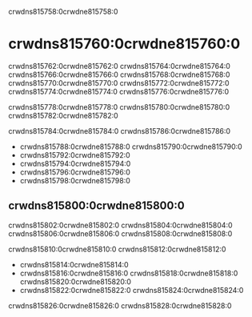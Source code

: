 crwdns815758:0crwdne815758:0
# crwdns815760:0crwdne815760:0

crwdns815762:0crwdne815762:0 crwdns815764:0crwdne815764:0 crwdns815766:0crwdne815766:0 crwdns815768:0crwdne815768:0 crwdns815770:0crwdne815770:0 crwdns815772:0crwdne815772:0 crwdns815774:0crwdne815774:0 crwdns815776:0crwdne815776:0

crwdns815778:0crwdne815778:0 crwdns815780:0crwdne815780:0 crwdns815782:0crwdne815782:0

crwdns815784:0crwdne815784:0 crwdns815786:0crwdne815786:0

- crwdns815788:0crwdne815788:0 crwdns815790:0crwdne815790:0
- crwdns815792:0crwdne815792:0
- crwdns815794:0crwdne815794:0
- crwdns815796:0crwdne815796:0
- crwdns815798:0crwdne815798:0

## crwdns815800:0crwdne815800:0

crwdns815802:0crwdne815802:0 crwdns815804:0crwdne815804:0 crwdns815806:0crwdne815806:0 crwdns815808:0crwdne815808:0

crwdns815810:0crwdne815810:0 crwdns815812:0crwdne815812:0

- crwdns815814:0crwdne815814:0
- crwdns815816:0crwdne815816:0 crwdns815818:0crwdne815818:0 crwdns815820:0crwdne815820:0
- crwdns815822:0crwdne815822:0 crwdns815824:0crwdne815824:0

crwdns815826:0crwdne815826:0 crwdns815828:0crwdne815828:0
